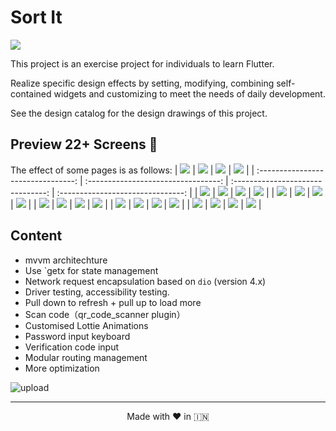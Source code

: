# Sort It

![](./preview/Screenshot_5.jpg)

This project is an exercise project for individuals to learn Flutter.

Realize specific design effects by setting, modifying, combining self-contained widgets and customizing to meet the needs of daily development.

See the design catalog for the design drawings of this project.

## Preview 22+ Screens 📱

The effect of some pages is as follows:
| ![](./preview/Screenshot_1.gif)    |  ![](./preview/Screenshot_2.jpg)    | ![](./preview/Screenshot_3.jpg)   |  ![](./preview/Screenshot_4.jpg)   |
| :--------------------------------: | :---------------------------------: | :-------------------------------: | :-------------------------------:  |
| ![](./preview/Screenshot_5.jpg)    |  ![](./preview/Screenshot_6.jpg)    | ![](./preview/Screenshot_7.jpg)   |  ![](./preview/Screenshot_8.jpg)   |
| ![](./preview/Screenshot_9.jpg)    |  ![](./preview/Screenshot_10.jpg)   | ![](./preview/Screenshot_11.jpg)  |  ![](./preview/Screenshot_12.jpg)  |
| ![](./preview/Screenshot_13.jpg)   |  ![](./preview/Screenshot_14.jpg)   | ![](./preview/Screenshot_15.jpg)  |  ![](./preview/Screenshot_17.jpg)  |
| ![](./preview/Screenshot_18.jpg)   |  ![](./preview/Screenshot_19.jpg)   | ![](./preview/Screenshot_20.jpg)  |  ![](./preview/Screenshot_21.jpg)  |
| ![](./preview/Screenshot_22.jpg)   |  ![](./preview/Screenshot_23.jpg)   | ![](./preview/Screenshot_24.jpg)  |  ![](./preview/Screenshot_25.jpg)  |


## Content

* mvvm architechture
* Use `getx for state management
* Network request encapsulation based on `dio` (version 4.x)
* Driver testing, accessibility testing.
* Pull down to refresh + pull up to load more
* Scan code（qr_code_scanner plugin）
* Customised Lottie Animations
* Password input keyboard
* Verification code input
* Modular routing management
* More optimization


![upload](https://user-images.githubusercontent.com/55774240/153236634-44567e2f-15e5-441f-80b0-56184798a04c.jpg)

---
<p align="center"> Made with ❤️ in 🇮🇳</p>
